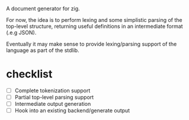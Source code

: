A document generator for zig.

For now, the idea is to perform lexing and some simplistic parsing of the
top-level structure, returning useful definitions in an intermediate format
(.e.g JSON).

Eventually it may make sense to provide lexing/parsing support of the language
as part of the stdlib.

# checklist

 - [ ] Complete tokenization support
 - [ ] Partial top-level parsing support
 - [ ] Intermediate output generation
 - [ ] Hook into an existing backend/generate output
